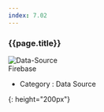 ```yaml
---
index: 7.02
---
```

### {{page.title}}

![Data-Source][data-source-02]  
Firebase


- Category : Data Source

[data-source-02]: {{site.baseurl}}/assets/components/data-source-02.png
{: height="200px"}
